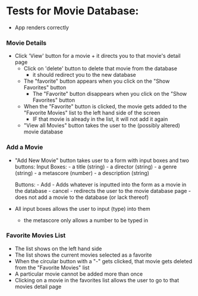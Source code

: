# Tests for Movie Database:

- App renders correctly

### Movie Details
- Click 'View' button for a movie + it directs you to that movie's detail page
   - Click on 'delete' button to delete that movie from the database
      - it should redirect you to the new database
   - The "favorite" button appears when you click on the "Show Favorites" button
      - The "Favorite" button disappears when you click on the "Show Favorites" button
   - When the "Favorite" button is clicked, the movie gets added to the "Favorite Movies" list to the left hand side of the screen
      - IF that movie is already in the list, it will not add it again
   - "View all Movies" button takes the user to the (possibly altered) movie database

### Add a Movie
- "Add New Movie" button takes user to a form with input boxes and two buttons:
   Input Boxes:
      - a title (string)
      - a director (string)
      - a genre (string)
      - a metascore (number)
      - a description (string)
   
   Buttons:
      - Add
         - Adds whatever is inputted into the form as a movie in the database
      - cancel 
         - redirects the user to the movie database page
         - does not add a movie to the database (or lack thereof)

- All input boxes allows the user to input (type) into them
   - the metascore only allows a number to be typed in

### Favorite Movies List
- The list shows on the left hand side
- The list shows the current movies selected as a favorite
- When the circular button with a "-" gets clicked, that movie gets deleted from the "Favorite Movies" list
- A particular movie cannot be added more than once
- Clicking on a movie in the favorites list allows the user to go to that movies detail page
   